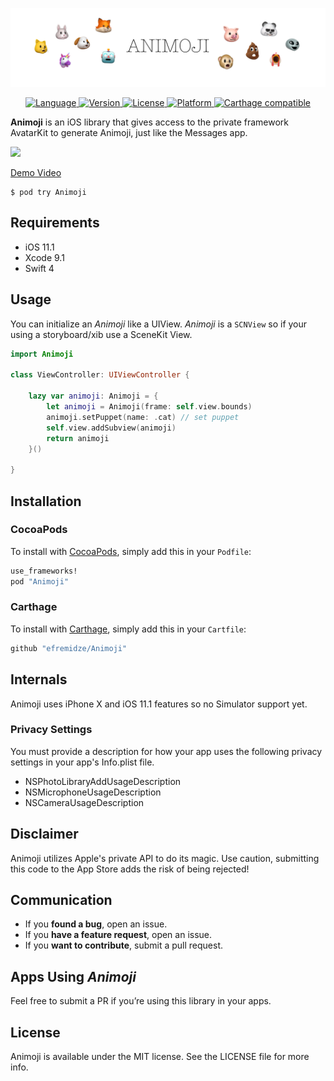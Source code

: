 <p align="center">
<img src="Images/logo.png" width="890" alt="Animoji" />
</p>

<p align="center">
<a href="https://swift.org" target="_blank">
<img alt="Language" src="https://img.shields.io/badge/Swift-4-orange.svg?style=flat">
</a>
<a href="http://cocoapods.org/pods/Animoji" target="_blank">
<img alt="Version" src="https://img.shields.io/cocoapods/v/Animoji.svg?style=flat">
</a>
<a href="http://cocoapods.org/pods/Animoji" target="_blank">
<img alt="License" src="https://img.shields.io/cocoapods/l/Animoji.svg?style=flat">
</a>
<a href="http://cocoapods.org/pods/Animoji" target="_blank">
<img alt="Platform" src="https://img.shields.io/cocoapods/p/Animoji.svg?style=flat">
</a>
<a href="https://github.com/Carthage/Carthage" target="_blank">
<img alt="Carthage compatible" src="https://img.shields.io/badge/Carthage-compatible-4BC51D.svg?style=flat">
</a>
</p>

**Animoji** is an iOS library that gives access to the private framework AvatarKit to generate Animoji, just like the Messages app.

<img src="https://thumbs.gfycat.com/FlawlessCleverBluejay-size_restricted.gif" width="320">

[Demo Video](https://gfycat.com/gifs/detail/FlawlessCleverBluejay)

```
$ pod try Animoji
```

## Requirements

- iOS 11.1
- Xcode 9.1
- Swift 4

## Usage

You can initialize an _Animoji_ like a UIView. _Animoji_ is a `SCNView` so if your using a storyboard/xib use a SceneKit View.

```swift
import Animoji

class ViewController: UIViewController {

    lazy var animoji: Animoji = {
        let animoji = Animoji(frame: self.view.bounds)
        animoji.setPuppet(name: .cat) // set puppet
        self.view.addSubview(animoji)
        return animoji
    }()
    
}
```

## Installation

### CocoaPods
To install with [CocoaPods](http://cocoapods.org/), simply add this in your `Podfile`:
```ruby
use_frameworks!
pod "Animoji"
```

### Carthage
To install with [Carthage](https://github.com/Carthage/Carthage), simply add this in your `Cartfile`:
```ruby
github "efremidze/Animoji"
```

## Internals

Animoji uses iPhone X and iOS 11.1 features so no Simulator support yet.

### Privacy Settings

You must provide a description for how your app uses the following privacy settings in your app's Info.plist file.

* NSPhotoLibraryAddUsageDescription
* NSMicrophoneUsageDescription
* NSCameraUsageDescription

## Disclaimer

Animoji utilizes Apple's private API to do its magic. Use caution, submitting this code to the App Store adds the risk of being rejected!

## Communication

- If you **found a bug**, open an issue.
- If you **have a feature request**, open an issue.
- If you **want to contribute**, submit a pull request.

## Apps Using _Animoji_

Feel free to submit a PR if you’re using this library in your apps.

## License

Animoji is available under the MIT license. See the LICENSE file for more info.
